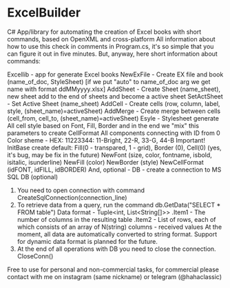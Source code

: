# ExcelBuilder
C# App/library for automating the creation of Excel books with short commands, based on OpenXML and cross-platform
All information about how to use this check in comments in Program.cs, it's so simple that you can figure it out in five minutes. But, anyway, here short information about commands:

Excellib - app for generate Excel books
  NewExFile - Create EX file and book  (name_of_doc, StyleSheet) [if we put "auto" to name_of_doc arg we get name with format ddMMyyyy.xlsx]
  AddSheet - Create Sheet  (name_sheet), new sheet add to the end of sheets and become a active sheet
  SetActSheet - Set Active Sheet (name_sheet)
  AddCell - Create cells (row, column, label, style, (sheet_name)=activeSheet)
  AddMerge - Create merge between cells (cell_from, cell_to, (sheet_name)=activeSheet)
Esyle - Stylesheet generate
  All cell style based on Font, Fill, Border and in the end we "mix" this parameters to create CellFormat
  All components connecting with ID from 0
  Color sheme - HEX: 11223344: 11-Bright, 22-R, 33-G, 44-B
  Important! InitBase create default: Fill(0 - transpared, 1 - grid), Border (0), Cell(0) (yes, it's bug, may be fix in the future)
  NewFont (size, color, fontname, isbold, isitalic, isunderline)
  NewFill (color)
  NewBorder (style) 
  NewCellFormat (idFONT, idFILL, idBORDER)
And, optional - DB - create a connection to MS SQL DB (optional)
  1. You need to open connection with command CreateSqlConnection(connection_line)
  2. To retrieve data from a query, run the command db.GetData("SELECT * FROM table")
     Data format - Tuple<int, List<String[]>>
     .Item1 - The number of columns in the resulting table
     .Item2 - List of rows, each of which consists of an array of N(string) columns - received values
     At the moment, all data are automatically converted to string format. Support for dynamic data format is planned for the future.
  3. At the end of all operations with DB you need to close the connection. CloseConn()

Free to use for personal and non-commercial tasks, for commercial please contact with me on instagram (same nickname) or telegram (@hahaclassic)
